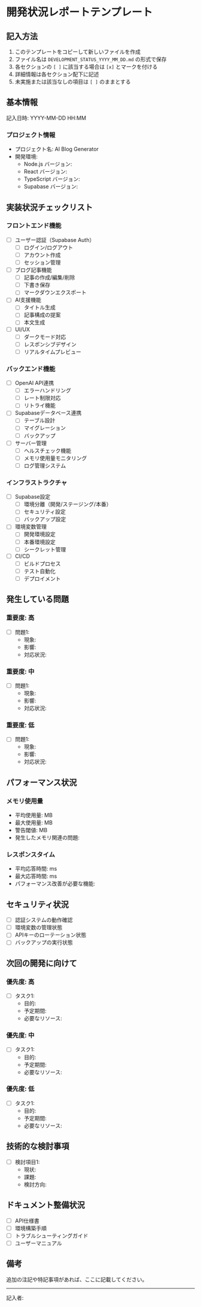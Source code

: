 # 開発状況レポートテンプレート

## 記入方法
1. このテンプレートをコピーして新しいファイルを作成
2. ファイル名は `DEVELOPMENT_STATUS_YYYY_MM_DD.md` の形式で保存
3. 各セクションの `[ ]` に該当する場合は `[x]` とマークを付ける
4. 詳細情報は各セクション配下に記述
5. 未実施または該当なしの項目は `[ ]` のままとする

## 基本情報
記入日時: YYYY-MM-DD HH:MM

### プロジェクト情報
- プロジェクト名: AI Blog Generator
- 開発環境:
  - Node.js バージョン: 
  - React バージョン: 
  - TypeScript バージョン: 
  - Supabase バージョン: 

## 実装状況チェックリスト

### フロントエンド機能
- [ ] ユーザー認証（Supabase Auth）
  - [ ] ログイン/ログアウト
  - [ ] アカウント作成
  - [ ] セッション管理
- [ ] ブログ記事機能
  - [ ] 記事の作成/編集/削除
  - [ ] 下書き保存
  - [ ] マークダウンエクスポート
- [ ] AI支援機能
  - [ ] タイトル生成
  - [ ] 記事構成の提案
  - [ ] 本文生成
- [ ] UI/UX
  - [ ] ダークモード対応
  - [ ] レスポンシブデザイン
  - [ ] リアルタイムプレビュー

### バックエンド機能
- [ ] OpenAI API連携
  - [ ] エラーハンドリング
  - [ ] レート制限対応
  - [ ] リトライ機能
- [ ] Supabaseデータベース連携
  - [ ] テーブル設計
  - [ ] マイグレーション
  - [ ] バックアップ
- [ ] サーバー管理
  - [ ] ヘルスチェック機能
  - [ ] メモリ使用量モニタリング
  - [ ] ログ管理システム

### インフラストラクチャ
- [ ] Supabase設定
  - [ ] 環境分離（開発/ステージング/本番）
  - [ ] セキュリティ設定
  - [ ] バックアップ設定
- [ ] 環境変数管理
  - [ ] 開発環境設定
  - [ ] 本番環境設定
  - [ ] シークレット管理
- [ ] CI/CD
  - [ ] ビルドプロセス
  - [ ] テスト自動化
  - [ ] デプロイメント

## 発生している問題

### 重要度: 高
- [ ] 問題1:
  - 現象:
  - 影響:
  - 対応状況:

### 重要度: 中
- [ ] 問題1:
  - 現象:
  - 影響:
  - 対応状況:

### 重要度: 低
- [ ] 問題1:
  - 現象:
  - 影響:
  - 対応状況:

## パフォーマンス状況

### メモリ使用量
- 平均使用量: MB
- 最大使用量: MB
- 警告閾値: MB
- 発生したメモリ関連の問題:

### レスポンスタイム
- 平均応答時間: ms
- 最大応答時間: ms
- パフォーマンス改善が必要な機能:

## セキュリティ状況
- [ ] 認証システムの動作確認
- [ ] 環境変数の管理状態
- [ ] APIキーのローテーション状態
- [ ] バックアップの実行状態

## 次回の開発に向けて

### 優先度: 高
- [ ] タスク1:
  - 目的:
  - 予定期間:
  - 必要なリソース:

### 優先度: 中
- [ ] タスク1:
  - 目的:
  - 予定期間:
  - 必要なリソース:

### 優先度: 低
- [ ] タスク1:
  - 目的:
  - 予定期間:
  - 必要なリソース:

## 技術的な検討事項
- [ ] 検討項目1:
  - 現状:
  - 課題:
  - 検討方向:

## ドキュメント整備状況
- [ ] API仕様書
- [ ] 環境構築手順
- [ ] トラブルシューティングガイド
- [ ] ユーザーマニュアル

## 備考
追加の注記や特記事項があれば、ここに記載してください。

---
記入者: 